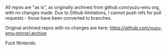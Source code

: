All repos are "as is", as originally archived from github.com/yuzu-emu org, with no changes made. Due to Github limitations, I cannot push refs for pull requests - those have been converted to branches.

Original archived repos with no changes are here: https://github.com/yuzu-emu-mirror/.archive

Fuck Nintendo.